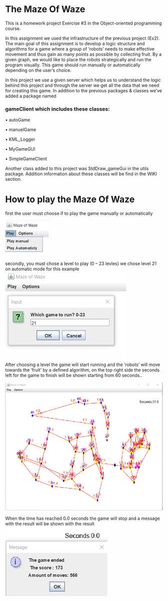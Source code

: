 # The Maze Of Waze
This is a homework project Exercise #3 in the Object-oriented programming course.

In this assignment we used the infrastructure of the previous project (Ex2).
The main goal of this assignment is to develop a logic structure and algorithms for a game where a group of ‘robots’ needs to make effective movement and thus gain as many points as possible by collecting fruit.
By a given graph, we would like to place the robots strategically and run the program visually. This game should run manually or automatically depending on the user’s choice.

In this project we use a given server which helps us to understand the logic behind this project and through the server we get all the data that we need for creating this game.
In addition to the previous packages & classes we’ve added a package named 

### gameClient which includes these classes:

•	autoGame

•	manuelGame

•	KML_Logger

•	MyGameGUI

•	SimpleGameClient


Another class added to this project was StdDraw_gameGui in the utils package.
Addition information about these classes will be find in the WIKI section.

# How to play the Maze Of Waze

first the user must choose if to play the game manually or automatically

![alt text](https://github.com/VadimKachevski/OOP_Ex3/blob/master/images/manuel%20or%20auto.png)

secondly, you must chose a level to play (0 – 23 levles) we chose level 21 on automatic mode for this example
![alt text](https://github.com/VadimKachevski/OOP_Ex3/blob/master/images/choose%20level.png)




After choosing a level the game will start running and the ‘robots’ will move towards the ‘fruit’
by a defined algorithm, on the top right side the seconds left for the game to finish will 
be shown starting from 60 seconds..

![alt text](https://github.com/VadimKachevski/OOP_Ex3/blob/master/images/game%20palying.png)




When the time has reached 0.0 seconds the game will stop and a message with the result will be shown with the result
![alt text](https://github.com/VadimKachevski/OOP_Ex3/blob/master/images/game%20end.png)













